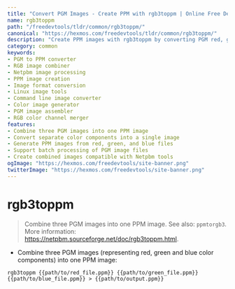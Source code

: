 ```yaml
---
title: "Convert PGM Images - Create PPM with rgb3toppm | Online Free DevTools by Hexmos"
name: rgb3toppm
path: "/freedevtools/tldr/common/rgb3toppm/"
canonical: "https://hexmos.com/freedevtools/tldr/common/rgb3toppm/"
description: "Create PPM images with rgb3toppm by converting PGM red, green and blue components. Fast image combining with this Netpbm tool. Free online tool, no registration required."
category: common
keywords:
- PGM to PPM converter
- RGB image combiner
- Netpbm image processing
- PPM image creation
- Image format conversion
- Linux image tools
- Command line image converter
- Color image generator
- PGM image assembler
- RGB color channel merger
features:
- Combine three PGM images into one PPM image
- Convert separate color components into a single image
- Generate PPM images from red, green, and blue files
- Support batch processing of PGM image files
- Create combined images compatible with Netpbm tools
ogImage: "https://hexmos.com/freedevtools/site-banner.png"
twitterImage: "https://hexmos.com/freedevtools/site-banner.png"
---
```


# rgb3toppm

> Combine three PGM images into one PPM image.
> See also: `ppmtorgb3`.
> More information: <https://netpbm.sourceforge.net/doc/rgb3toppm.html>.

- Combine three PGM images (representing red, green and blue color components) into one PPM image:

`rgb3toppm {{path/to/red_file.ppm}} {{path/to/green_file.ppm}} {{path/to/blue_file.ppm}} > {{path/to/output.ppm}}`
